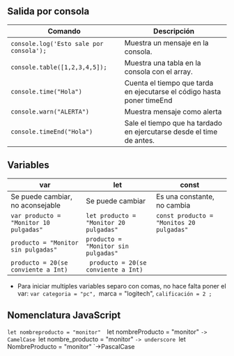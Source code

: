 ## Salida por consola

| Comando                                 | Descripción                                                            |
| --------------------------------------- | ---------------------------------------------------------------------- |
| `console.log('Esto sale por consola');` | Muestra un mensaje en la consola.                                      |
| `console.table([1,2,3,4,5]);`           | Muestra una tabla en la consola con el array.                          |
| `console.time("Hola")`                  | Cuenta el tiempo que tarda en ejecutarse el código hasta poner timeEnd |
| `console.warn("ALERTA")`                | Muestra mensaje como alerta                                            |
| `console.timeEnd("Hola")`               | Sale el tiempo que ha tardado en ejercutarse desde el time de antes.   |

## Variables

| var                                    | let                                    | const                                    |
| -------------------------------------- | -------------------------------------- | ---------------------------------------- |
| Se puede cambiar, no aconsejable       | Se puede cambiar                       | Es una constante, no cambia              |
| `var producto = "Monitor 10 pulgadas"` | `let producto = "Monitor 20 pulgadas"` | `const producto = "Monitos 20 pulgadas"` |
| `producto = "Monitor sin pulgadas"`    | `producto = "Monitor sin pulgadas"`    |                                          |
| `producto = 20(se conviente a Int)`    | ` producto = 20(se conviente a Int)`   |                                          |

* Para iniciar multiples variables separo con comas, no hace falta poner el var:
	`var categoria = "pc",
	`marca = "logitech",
	`calificación = 2 ;`


## Nomenclatura JavaScript

`let nombreproducto = "monitor" 
`let nombreProducto = "monitor" `-> CamelCase
`let nombre_producto = "monitor" `-> underscore
`let NombreProducto = "monitor" `->PascalCase
